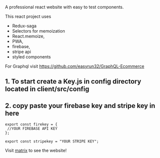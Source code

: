 A professional react website with easy to test components. 

This react project uses
* Redux-saga
* Selectors for memoization
* React.memoize,
* PWA,
* firebase,
* stripe api
* styled components

For Graphql visit
 https://github.com/easyrun32/GraphQL-Ecommerce 
         
## 1. To start create a Key.js in config directory located in client/src/config ##

## 2. copy paste your firebase key and stripe key in here ##

```
export const firekey = {
 //YOUR FIREBASE API KEY
};

export const stripekey = "YOUR STRIPE KEY";
```
Visit [matrix](https://matrixx-live.herokuapp.com/) to see the website!







